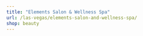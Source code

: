 ```yaml
---
title: "Elements Salon & Wellness Spa"
url: /las-vegas/elements-salon-and-wellness-spa/
shop: beauty
---
```

